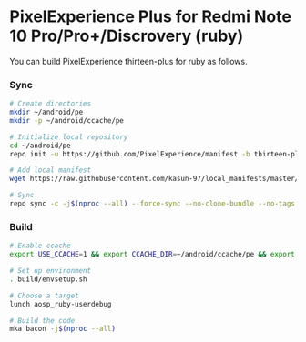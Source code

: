 # PixelExperience Plus for Redmi Note 10 Pro/Pro+/Discrovery (ruby) #
You can build PixelExperience thirteen-plus for ruby as follows.
### Sync ###

```bash
# Create directories
mkdir ~/android/pe
mkdir -p ~/android/ccache/pe

# Initialize local repository
cd ~/android/pe
repo init -u https://github.com/PixelExperience/manifest -b thirteen-plus

# Add local manifest
wget https://raw.githubusercontent.com/kasun-97/local_manifests/master/ruby/ruby_pe-13_roomservice.xml -P ~/android/pe/.repo/local_manifests/

# Sync
repo sync -c -j$(nproc --all) --force-sync --no-clone-bundle --no-tags
```

### Build ###

```bash
# Enable ccache
export USE_CCACHE=1 && export CCACHE_DIR=~/android/ccache/pe && export CCACHE_EXEC=/usr/bin/ccache && ccache -M 50G

# Set up environment
. build/envsetup.sh

# Choose a target
lunch aosp_ruby-userdebug

# Build the code
mka bacon -j$(nproc --all)
```
